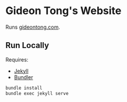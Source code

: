 # Gideon Tong's Website

Runs [gideontong.com](https://gideontong.com).

## Run Locally

Requires:

* [Jekyll](https://jekyllrb.com/)
* [Bundler](https://bundler.io/)

```sh
bundle install
bundle exec jekyll serve
```

